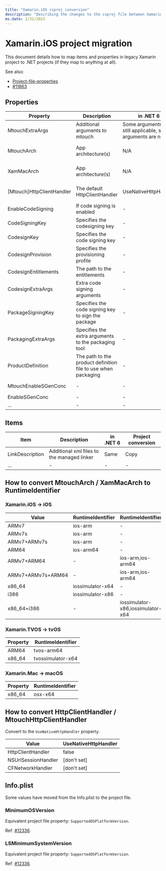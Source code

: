 ```yaml
---
title: "Xamarin.iOS csproj conversion"
description: "Describing the changes to the csproj file between Xamarin.iOS and .NET for iOS."
ms.date: 1/31/2023
---
```


# Xamarin.iOS project migration

This document details how to map items and properties in legacy Xamarin project to .NET projects (if they map to anything at all).

See also:

* [Project-file-properties](https://github.com/xamarin/xamarin-macios/wiki/Project-file-properties)
* [#11863](https://github.com/xamarin/xamarin-macios/issues/11863)

## Properties

| Property | Description | in .NET 6 | Project conversion |
| --------- | ----------- | --------- | -------------------|
| MtouchExtraArgs | Additional arguments to mtouch | Some arguments are still applicable, some arguments are not. | Copy |
| MtouchArch | App architecture(s) | N/A | Convert to RuntimeIdentifier (see below) |
| XamMacArch | App architecture(s) | N/A | Convert to RuntimeIdentifier (see below) |
| [Mtouch]HttpClientHandler | The default HttpClientHandler | UseNativeHttpHandler | Convert to UseNativeHttpHandler  (see below) |
| EnableCodeSigning | If code signing is enabled | - | Copy as-is |
| CodeSigningKey | Specifies the codesigning key | - | Rename to CodesignKey |
| CodesignKey | Specifies the code signing key | - | Copy as-is |
| CodesignProvision | Specifies the provisioning profile | - | Copy as-is |
| CodesignEntitlements | The path to the entitlements | - | Copy as-is |
| CodesignExtraArgs | Extra code signing arguments | - | Copy as-is |
| PackageSigningKey | Specifies the code signing key to sign the package | - | Copy as-is |
| PackagingExtraArgs | Specifies the extra arguments to the packaging tool | - | Copy as-is |
| ProductDefinition | The path to the product definition file to use when packaging | - | Copy as-is |
| MtouchEnableSGenConc | - | - | Rename to EnableSGenConc |
| EnableSGenConc | - | - | Copy as-is |
| ... | - | - | - |

## Items

| Item | Description | in .NET 6 | Project conversion |
| --------- | ----------- | --------- | -------------------|
| LinkDescription | Additional xml files to the managed linker | Same | Copy |
| ... | - | - | - |

## How to convert MtouchArch / XamMacArch to RuntimeIdentifier

### Xamarin.iOS -> iOS

| Value              | RuntimeIdentifier  | RuntimeIdentifiers                |
| ------------------ | ------------------ | --------------------------------- |
| ARMv7              | ios-arm            |   -                               |
| ARMv7s             | ios-arm            |   -                               |
| ARMv7+ARMv7s       | ios-arm            |   -                               |
| ARM64              | ios-arm64          |   -                               |
| ARMv7+ARM64        | -                  | ios-arm,ios-arm64                 |
| ARMv7+ARMv7s+ARM64 | -                  | ios-arm,ios-arm64                 |
| x86_64             | iossimulator-x64   |  -                                |
| i386               | iossimulator-x86   |  -                                |
| x86_64+i386        | -                  | iossimulator-x86,iossimulator-x64 |

### Xamarin.TVOS -> tvOS

| Property | RuntimeIdentifier |
| -------- | ----------------- |
| ARM64    | tvos-arm64        |
| x86_64   | tvossimulator-x64 |

### Xamarin.Mac -> macOS

| Property | RuntimeIdentifier |
| -------- | ----------------- |
| x86_64   | osx-x64           |

## How to convert HttpClientHandler / MtouchHttpClientHandler

Convert to the `UseNativeHttpHandler` property.

| Value              | UseNativeHttpHandler  |
| ------------------ | ------------------ |
| HttpClientHandler |  false |
| NSUrlSessionHandler | [don't set] |
| CFNetworkHandler | [don't set] |

## Info.plist

Some values have moved from the Info.plist to the project file.

### MinimumOSVersion

Equivalent project file property: `SupportedOSPlatformVersion`.

Ref: [#12336](https://github.com/xamarin/xamarin-macios/issues/12336).

### LSMinimumSystemVersion

Equivalent project file property: `SupportedOSPlatformVersion`.

Ref: [#12336](https://github.com/xamarin/xamarin-macios/issues/12336).
